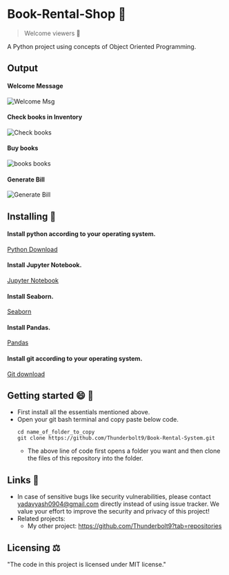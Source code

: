 # Book-Rental-Shop 📖
> Welcome viewers 🙂

A Python project using concepts of Object Oriented Programming.

## Output

#### Welcome Message
![Welcome Msg](https://github.com/Thunderbolt9/Images/blob/master/Welcome_msg_book_rent_shop.PNG?raw=true)

#### Check books in Inventory
![Check books](https://github.com/Thunderbolt9/Images/blob/master/Check_book_rent_shop.PNG?raw=true)

#### Buy books
![books books](https://github.com/Thunderbolt9/Images/blob/master/buy_book_rent_shop.PNG?raw=true)

#### Generate Bill
![Generate Bill](https://github.com/Thunderbolt9/Images/blob/master/bill_rent_shop.PNG?raw=true)

## Installing 💾 

#### Install python according to your operating system.
[Python Download](https://www.python.org/downloads/)
#### Install Jupyter Notebook.
[Jupyter Notebook](https://jupyter.org/install)
#### Install Seaborn.
[Seaborn](https://seaborn.pydata.org/installing.html)
#### Install Pandas.
[Pandas](https://pandas.pydata.org/pandas-docs/stable/getting_started/install.html)
#### Install git according to your operating system.
[Git download](https://git-scm.com/downloads)

## Getting started 😄 📑
- First install all the essentials mentioned above.
- Open your git bash terminal and copy paste below code.
  ```
  cd name_of_folder_to_copy
  git clone https://github.com/Thunderbolt9/Book-Rental-System.git
  ```
  - The above line of code first opens a folder you want and then clone the files of this repository into the folder.

## Links 🔗
- In case of sensitive bugs like security vulnerabilities, please contact
    yadavyash0904@gmail.com directly instead of using issue tracker. We value your effort
    to improve the security and privacy of this project!
- Related projects:
  - My other project: https://github.com/Thunderbolt9?tab=repositories
  
## Licensing ⚖️ 

"The code in this project is licensed under MIT license."
